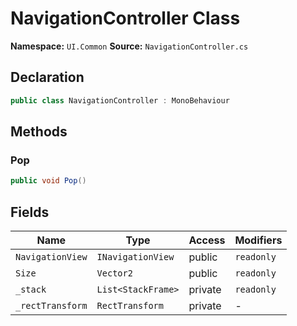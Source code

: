 # NavigationController Class

**Namespace:** `UI.Common`
**Source:** `NavigationController.cs`

## Declaration

```csharp
public class NavigationController : MonoBehaviour
```

## Methods

### Pop

```csharp
public void Pop()
```

## Fields

| Name | Type | Access | Modifiers |
|------|------|--------|-----------|
| `NavigationView` | `INavigationView` | public | `readonly` |
| `Size` | `Vector2` | public | `readonly` |
| `_stack` | `List<StackFrame>` | private | `readonly` |
| `_rectTransform` | `RectTransform` | private | - |

